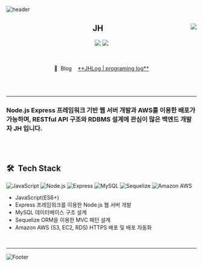 ![header](https://capsule-render.vercel.app/api?type=waving&color=6F777D&height=200&section=header&text=About&#160;JH&#160;🤔&fontColor=FFFFFF&fontSize=25)

<div align="center">

  
<a href="https://github.com/JH8459"><img align="right" src="https://github-readme-stats.vercel.app/api?username=jh8459"/></a>
  
  ## JH 
<a href="https://github.com/JH8459"><img src="https://hits.seeyoufarm.com/api/count/incr/badge.svg?url=https%3A%2F%2Fgithub.com%2FJH8459&count_bg=%23000000&title_bg=%23555555&icon=github.svg&icon_color=%23E7E7E7&title=Github&edge_flat=false"/></a> 
<a href="https://solved.ac/wjd5588"><img src="http://mazassumnida.wtf/api/mini/generate_badge?boj=wjd5588"/></a>
<br>

<br>
<br>
📖 &#160;Blog&#160;&#160;&#160; <a href="https://jh8459.github.io/" target="_blank">**JHLog | programing log**</a>
 
</div>
<br>
<br>
<br>

---
 ### Node.js Express 프레임워크 기반 웹 서버 개발과 AWS를 이용한 배포가 가능하며, RESTful API 구조와 RDBMS 설계에 관심이 많은  백엔드 개발자 JH 입니다.
 <br>
 <br>
 

## 🛠 &#160;Tech Stack 
<img alt="JavaScript" src ="https://img.shields.io/badge/JavaScript-F7DF1E.svg?&style=for-the-badge&logo=JavaScript&logoColor=white"/> <img alt="Node.js" src ="https://img.shields.io/badge/Node.js-339933.svg?&style=for-the-badge&logo=Node.js&logoColor=white"/>
<img alt="Express" src ="https://img.shields.io/badge/Express-000000.svg?&style=for-the-badge&logo=Express&logoColor=white"/>
<img alt="MySQL" src ="https://img.shields.io/badge/MySQL-4479A1.svg?&style=for-the-badge&logo=MySQL&logoColor=white"/>
<img alt="Sequelize" src ="https://img.shields.io/badge/Sequelize-52B0E7.svg?&style=for-the-badge&logo=Sequelize&logoColor=white"/>
<img alt="Amazon AWS" src ="https://img.shields.io/badge/Amazon&#160;AWS-232F3E.svg?&style=for-the-badge&logo=AmazonAWS&logoColor=white"/>


- JavaScript(ES6+)
- Express 프레임워크를 이용한 Node.js 웹 서버 개발
- MySQL 데이터베이스 구조 설계
- Sequelize ORM을 이용한 MVC 패턴 설계
- Amazon AWS (S3, EC2, RDS) HTTPS 배포 및 배포 자동화
<br>
 
---

![Footer](https://capsule-render.vercel.app/api?type=waving&color=6F777D&height=200&section=footer)
